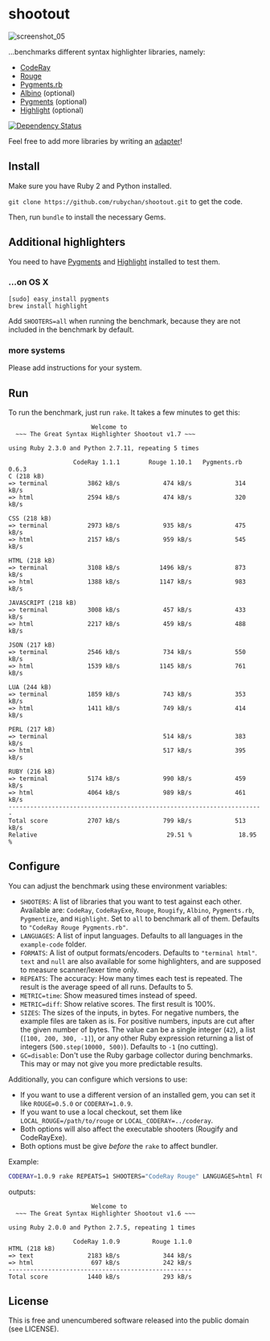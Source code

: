 # shootout

![screenshot_05](https://cloud.githubusercontent.com/assets/1037292/6815049/68c09fda-d285-11e4-8df4-c7ffc2b6fd29.jpg)

…benchmarks different syntax highlighter libraries, namely:

- [CodeRay](https://github.com/rubychan/coderay)
- [Rouge](https://github.com/jayferd/rouge)
- [Pygments.rb](https://github.com/tmm1/pygments.rb)
- [Albino](https://github.com/github/albino) (optional)
- [Pygments](https://bitbucket.org/birkenfeld/pygments-main) (optional)
- [Highlight](http://www.andre-simon.de/doku/highlight/en/highlight.html) (optional)

[![Dependency Status](https://gemnasium.com/rubychan/shootout.svg)](https://gemnasium.com/rubychan/shootout)

Feel free to add more libraries by writing an [adapter](https://github.com/rubychan/shootout/tree/master/adapters)!


## Install

Make sure you have Ruby 2 and Python installed.

`git clone https://github.com/rubychan/shootout.git` to get the code.

Then, run `bundle` to install the necessary Gems.


## Additional highlighters

You need to have [Pygments](http://pygments.org/) and [Highlight](http://www.andre-simon.de/doku/highlight/en/highlight.html) installed to test them.

### …on OS X

```
[sudo] easy_install pygments
brew install highlight
```

Add `SHOOTERS=all` when running the benchmark, because they are not included in the benchmark by default.

### more systems

Please add instructions for your system.


## Run

To run the benchmark, just run `rake`. It takes a few minutes to get this:

```
                       Welcome to
  ~~~ The Great Syntax Highlighter Shootout v1.7 ~~~

using Ruby 2.3.0 and Python 2.7.11, repeating 5 times

                  CodeRay 1.1.1        Rouge 1.10.1   Pygments.rb 0.6.3
C (218 kB)
=> terminal           3862 kB/s            474 kB/s            314 kB/s
=> html               2594 kB/s            474 kB/s            320 kB/s

CSS (218 kB)
=> terminal           2973 kB/s            935 kB/s            475 kB/s
=> html               2157 kB/s            959 kB/s            545 kB/s

HTML (218 kB)
=> terminal           3108 kB/s           1496 kB/s            873 kB/s
=> html               1388 kB/s           1147 kB/s            983 kB/s

JAVASCRIPT (218 kB)
=> terminal           3008 kB/s            457 kB/s            433 kB/s
=> html               2217 kB/s            459 kB/s            488 kB/s

JSON (217 kB)
=> terminal           2546 kB/s            734 kB/s            550 kB/s
=> html               1539 kB/s           1145 kB/s            761 kB/s

LUA (244 kB)
=> terminal           1859 kB/s            743 kB/s            353 kB/s
=> html               1411 kB/s            749 kB/s            414 kB/s

PERL (217 kB)
=> terminal                                514 kB/s            383 kB/s
=> html                                    517 kB/s            395 kB/s

RUBY (216 kB)
=> terminal           5174 kB/s            990 kB/s            459 kB/s
=> html               4064 kB/s            989 kB/s            461 kB/s
-----------------------------------------------------------------------
Total score           2707 kB/s            799 kB/s            513 kB/s
Relative                                    29.51 %             18.95 %
```

## Configure

You can adjust the benchmark using these environment variables:

- `SHOOTERS`: A list of libraries that you want to test against each other. Available are: `CodeRay`, `CodeRayExe`, `Rouge`, `Rougify`, `Albino`, `Pygments.rb`, `Pygmentize`, and `Highlight`. Set to `all` to benchmark all of them. Defaults to `"CodeRay Rouge Pygments.rb"`.
- `LANGUAGES`: A list of input languages. Defaults to all languages in the `example-code` folder.
- `FORMATS`: A list of output formats/encoders. Defaults to `"terminal html"`. `text` and `null` are also available for some highlighters, and are supposed to measure scanner/lexer time only.
- `REPEATS`: The accuracy: How many times each test is repeated. The result is the average speed of all runs. Defaults to 5.
- `METRIC=time`: Show measured times instead of speed.
- `METRIC=diff`: Show relative scores. The first result is 100%.
- `SIZES`: The sizes of the inputs, in bytes. For negative numbers, the example files are taken as is. For positive numbers, inputs are cut after the given number of bytes. The value can be a single integer (`42`), a list (`[100, 200, 300, -1]`), or any other Ruby expression returning a list of integers (`500.step(10000, 500)`). Defaults to `-1` (no cutting).
- `GC=disable`: Don't use the Ruby garbage collector during benchmarks. This may or may not give you more predictable results.

Additionally, you can configure which versions to use:

- If you want to use a different version of an installed gem, you can set it like `ROUGE=0.5.0` or `CODERAY=1.0.9`.
- If you want to use a local checkout, set them like `LOCAL_ROUGE=/path/to/rouge` or `LOCAL_CODERAY=../coderay`.
- Both options will also affect the executable shooters (Rougify and CodeRayExe).
- Both options must be give _before_ the `rake` to affect bundler.

Example:

```bash
CODERAY=1.0.9 rake REPEATS=1 SHOOTERS="CodeRay Rouge" LANGUAGES=html FORMATS="text html"
```

outputs:

```
                       Welcome to
  ~~~ The Great Syntax Highlighter Shootout v1.6 ~~~

using Ruby 2.0.0 and Python 2.7.5, repeating 1 times

                  CodeRay 1.0.9         Rouge 1.1.0
HTML (218 kB)
=> text               2183 kB/s            344 kB/s
=> html                697 kB/s            242 kB/s
---------------------------------------------------
Total score           1440 kB/s            293 kB/s
```

## License

This is free and unencumbered software released into the public domain (see LICENSE).
